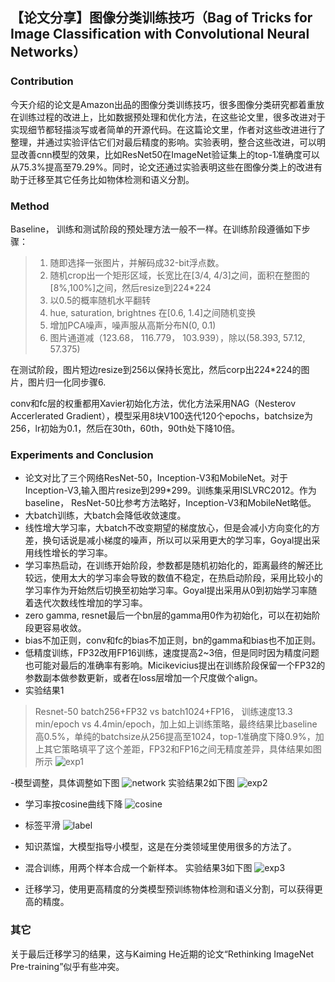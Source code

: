 ## 【论文分享】图像分类训练技巧（Bag of Tricks for Image Classification with Convolutional Neural Networks）

### Contribution
今天介绍的论文是Amazon出品的图像分类训练技巧，很多图像分类研究都着重放在训练过程的改进上，比如数据预处理和优化方法，在这些论文里，很多改进对于实现细节都轻描淡写或者简单的开源代码。在这篇论文里，作者对这些改进进行了整理，并通过实验评估它们对最后精度的影响。实验表明，整合这些改进，可以明显改善cnn模型的效果，比如ResNet50在ImageNet验证集上的top-1准确度可以从75.3%提高至79.29%。同时，论文还通过实验表明这些在图像分类上的改进有助于迁移至其它任务比如物体检测和语义分割。

### Method
Baseline， 训练和测试阶段的预处理方法一般不一样。在训练阶段遵循如下步骤：
> 1. 随即选择一张图片，并解码成32-bit浮点数。
> 2. 随机crop出一个矩形区域，长宽比在[3/4, 4/3]之间，面积在整图的[8%,100%]之间，然后resize到224*224
> 3. 以0.5的概率随机水平翻转
> 4. hue, saturation, brightnes 在[0.6, 1.4]之间随机变换
> 5. 增加PCA噪声，噪声服从高斯分布N(0, 0.1)
> 6. 图片通道减（123.68， 116.779， 103.939），除以(58.393, 57.12, 57.375)

在测试阶段，图片短边resize到256以保持长宽比，然后corp出224*224的图片，图片归一化同步骤6.

conv和fc层的权重都用Xavier初始化方法，优化方法采用NAG（Nesterov Accerlerated Gradient），模型采用8块V100迭代120个epochs，batchsize为256，lr初始为0.1，然后在30th，60th，90th处下降10倍。

### Experiments and Conclusion
- 论文对比了三个网络ResNet-50，Inception-V3和MobileNet。对于Inception-V3,输入图片resize到299*299。训练集采用ISLVRC2012。作为baseline， ResNet-50比参考方法略好，Inception-V3和MobileNet略低。
- 大batch训练，大batch会降低收敛速度。
- 线性增大学习率，大batch不改变期望的梯度放心，但是会减小方向变化的方差，换句话说是减小梯度的噪声，所以可以采用更大的学习率，Goyal提出采用线性增长的学习率。
- 学习率热启动，在训练开始阶段，参数都是随机初始化的，距离最终的解还比较远，使用太大的学习率会导致的数值不稳定，在热启动阶段，采用比较小的学习率作为开始然后切换至初始学习率。Goyal提出采用从0到初始学习率随着迭代次数线性增加的学习率。
- zero gamma, resnet最后一个bn层的gamma用0作为初始化，可以在初始阶段更容易收敛。
- bias不加正则，conv和fc的bias不加正则，bn的gamma和bias也不加正则。
- 低精度训练，FP32改用FP16训练，速度提高2~3倍，但是同时因为精度问题也可能对最后的准确率有影响。Micikevicius提出在训练阶段保留一个FP32的参数副本做参数更新，或者在loss层增加一个尺度做个align。
- 实验结果1
> Resnet-50 batch256+FP32 vs batch1024+FP16， 训练速度13.3 min/epoch vs 4.4min/epoch，加上如上训练策略，最终结果比baseline高0.5%，单纯的batchsize从256提高至1024，top-1准确度下降0.9%，加上其它策略填平了这个差距，FP32和FP16之间无精度差异，具体结果如图所示
![exp1](E:\github\blog\blog\image\2018-12-03\table1.jpg)

-模型调整，具体调整如下图
![network](E:\github\blog\blog\image\2018-12-03\network.jpg)
实验结果2如下图
![exp2](E:\github\blog\blog\image\2018-12-03\table2.jpg)

- 学习率按cosine曲线下降
![cosine](E:\github\blog\blog\image\2018-12-03\cosine.jpg)

- 标签平滑
![label](E:\github\blog\blog\image\2018-12-03\label.jpg)

- 知识蒸馏，大模型指导小模型，这是在分类领域里使用很多的方法了。

- 混合训练，用两个样本合成一个新样本。
实验结果3如下图
![exp3](E:\github\blog\blog\image\2018-12-03\table3.jpg)

- 迁移学习，使用更高精度的分类模型预训练物体检测和语义分割，可以获得更高的精度。

### 其它
关于最后迁移学习的结果，这与Kaiming He近期的论文“Rethinking ImageNet Pre-training”似乎有些冲突。
